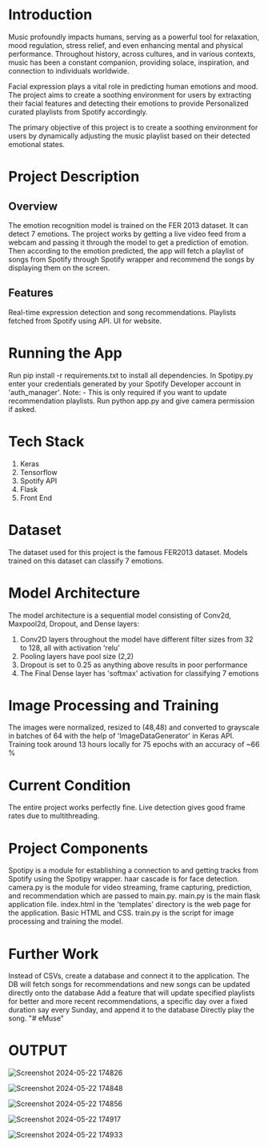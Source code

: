 # Introduction

Music profoundly impacts humans, serving as a powerful tool for relaxation, mood regulation, stress relief, and even enhancing mental and physical performance. Throughout history, across cultures, and in various contexts, music has been a constant companion, providing solace, inspiration, and connection to individuals worldwide.

Facial expression plays a vital role in predicting human emotions and mood. The project aims to create a soothing environment for users by extracting their facial features and detecting their emotions to provide
Personalized curated playlists from Spotify accordingly.

The primary objective of this project is to create a soothing environment for users by dynamically adjusting the music playlist based on their detected emotional states.

# Project Description

## Overview

The emotion recognition model is trained on the FER 2013 dataset. It can detect 7 emotions. The project works by getting a live video feed from a webcam and passing it through the model to get a prediction of emotion. Then according to the emotion predicted, the app will fetch a playlist of songs from Spotify through Spotify wrapper and recommend the songs by displaying them on the screen.

## Features

Real-time expression detection and song recommendations.
Playlists fetched from Spotify using API.
UI for website.

# Running the App

Run pip install -r requirements.txt to install all dependencies.
In Spotipy.py enter your credentials generated by your Spotify Developer account in 'auth_manager'. Note: - This is only required if you want to update recommendation playlists.
Run python app.py and give camera permission if asked.

# Tech Stack

1. Keras
2. Tensorflow
3. Spotify API
4. Flask
5. Front End

# Dataset

The dataset used for this project is the famous FER2013 dataset. Models trained on this dataset can classify 7 emotions.

# Model Architecture

The model architecture is a sequential model consisting of Conv2d, Maxpool2d, Dropout, and Dense layers:

1. Conv2D layers throughout the model have different filter sizes from 32 to 128, all with activation 'relu'
2. Pooling layers have pool size (2,2)
3. Dropout is set to 0.25 as anything above results in poor performance
4. The Final Dense layer has 'softmax' activation for classifying 7 emotions

# Image Processing and Training

The images were normalized, resized to (48,48) and converted to grayscale in batches of 64 with the help of 'ImageDataGenerator' in Keras API.
Training took around 13 hours locally for 75 epochs with an accuracy of ~66 %

# Current Condition

The entire project works perfectly fine. Live detection gives good frame rates due to multithreading.

# Project Components

Spotipy is a module for establishing a connection to and getting tracks from Spotify using the Spotipy wrapper.
haar cascade is for face detection.
camera.py is the module for video streaming, frame capturing, prediction, and recommendation which are passed to main.py.
main.py is the main flask application file.
index.html in the 'templates' directory is the web page for the application. Basic HTML and CSS.
train.py is the script for image processing and training the model.

# Further Work

Instead of CSVs, create a database and connect it to the application. The DB will fetch songs for recommendations and new songs can be updated directly onto the database
Add a feature that will update specified playlists for better and more recent recommendations, a specific day over a fixed duration say every Sunday, and append it to the database
Directly play the song.
"# eMuse"

# OUTPUT

![Screenshot 2024-05-22 174826](https://github.com/user-attachments/assets/db884569-17ff-4a63-a4f3-9904d9bba4c5)


![Screenshot 2024-05-22 174848](https://github.com/user-attachments/assets/f1a126e3-2cc8-4095-a841-a0a0c706e157)


![Screenshot 2024-05-22 174856](https://github.com/user-attachments/assets/d1f79ab7-5060-4b9a-ac17-f952dade7e8f)


![Screenshot 2024-05-22 174917](https://github.com/user-attachments/assets/0693f8e5-df53-4f7b-81e9-da047fd70107)



![Screenshot 2024-05-22 174933](https://github.com/user-attachments/assets/afa51715-7526-4854-a804-30a6d3b85bc8)








